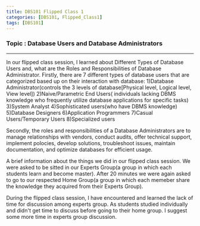 ```yaml
---
title: DBS101 Flipped Class 1
categories: [DBS101, Flipped_Class1]
tags: [DBS101]
---
```


### Topic : Database Users and Database Administrators
----

In our flipped class session, I learned about Different Types of Database Users and, what are the Roles and Responsibilities of Database Administrator. 
Firstly, there are 7 different types of database users that are categorized based up on their interaction with database:
1)Database Administrator(controls the 3 levels of database[Physical level, Logical level, View level])
2)Naive/Parametric End Users( individuals lacking DBMS knowledge who frequently utilize database applications for specific tasks)
3)System Analyst
4)Sophisticated users(who have DBMS knowledge)
5)Database Designers
6)Application Programmers
7)Casual Users/Temporary Users
8)Specialized users

Secondly, the roles and responsibilities of a Database Administrators are to manage relationships with vendors, conduct audits, offer technical support, implement polocies, develop solutions, troubleshoot issues, maintain documentation, and optimize databases for efficient usage.

A brief information about the things we did in our flipped class session. We were asked to be sitted in our Experts Group(a group in which each students learn and become master). After 20 minutes we were again asked to go to our respected Home Group(a group in which each memeber share the knowledge they acquired from their Experts Group).

During the flipped class session, I have encountered and learned the lack of time for discussion among experts group. As students studied individually and didn't get time to discuss before going to their home group. I suggest some more time in experts group discussion.